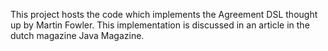 This project hosts the code which implements the Agreement DSL thought up by Martin Fowler. This implementation is discussed in an article in the dutch magazine Java Magazine.